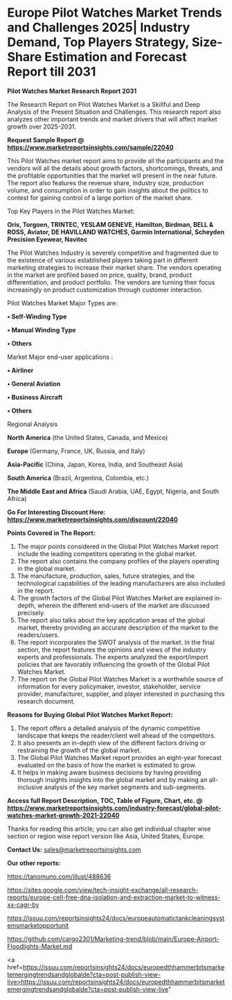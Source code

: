 # Europe Pilot Watches Market Trends and Challenges 2025| Industry Demand, Top Players Strategy, Size-Share Estimation and Forecast Report till 2031

<strong>Pilot Watches Market Research Report 2031</strong>

The Research Report on Pilot Watches Market is a Skillful and Deep Analysis of the Present Situation and Challenges. This research report also analyzes other important trends and market drivers that will affect market growth over 2025-2031.

<strong>Request Sample Report @ <a href=https://www.marketreportsinsights.com/sample/22040>https://www.marketreportsinsights.com/sample/22040</a></strong>

This Pilot Watches market report aims to provide all the participants and the vendors will all the details about growth factors, shortcomings, threats, and the profitable opportunities that the market will present in the near future. The report also features the revenue share, industry size, production volume, and consumption in order to gain insights about the politics to contest for gaining control of a large portion of the market share.

Top Key Players in the Pilot Watches Market:

<strong>Oris, Torgoen, TRINTEC, YESLAM GENEVE, Hamilton, Birdman, BELL & ROSS, Aviator, DE HAVILLAND WATCHES, Garmin International, Scheyden Precision Eyewear, Navitec</strong>

The Pilot Watches Industry is severely competitive and fragmented due to the existence of various established players taking part in different marketing strategies to increase their market share. The vendors operating in the market are profiled based on price, quality, brand, product differentiation, and product portfolio. The vendors are turning their focus increasingly on product customization through customer interaction.

Pilot Watches Market Major Types are:

<strong>• Self-Winding Type

• Manual Winding Type

• Others</strong>

Market Major end-user applications :

<strong>• Airliner

• General Aviation

• Business Aircraft

• Others</strong>

Regional Analysis

</u><strong><b>North America</b></strong> (the United States, Canada, and Mexico)

<strong><b>Europe </b></strong>(Germany, France, UK, Russia, and Italy)

<strong><b>Asia-Pacific</b></strong> (China, Japan, Korea, India, and Southeast Asia)

<strong><b>South America</b></strong> (Brazil, Argentina, Colombia, etc.)

<strong><b>The Middle East and Africa</b></strong> (Saudi Arabia, UAE, Egypt, Nigeria, and South Africa)

<strong>Go For Interesting Discount Here: <a href=https://www.marketreportsinsights.com/discount/22040>https://www.marketreportsinsights.com/discount/22040</a></strong>

<strong>Points Covered in The Report:</strong>
<ol>
  <li>The major points considered in the Global Pilot Watches Market report include the leading competitors operating in the global market.</li>
  <li>The report also contains the company profiles of the players operating in the global market.</li>
  <li>The manufacture, production, sales, future strategies, and the technological capabilities of the leading manufacturers are also included in the report.</li>
  <li>The growth factors of the Global Pilot Watches Market are explained in-depth, wherein the different end-users of the market are discussed precisely.</li>
  <li>The report also talks about the key application areas of the global market, thereby providing an accurate description of the market to the readers/users.</li>
  <li>The report incorporates the SWOT analysis of the market. In the final section, the report features the opinions and views of the industry experts and professionals. The experts analyzed the export/import policies that are favorably influencing the growth of the Global Pilot Watches Market.</li>
  <li>The report on the Global Pilot Watches Market is a worthwhile source of information for every policymaker, investor, stakeholder, service provider, manufacturer, supplier, and player interested in purchasing this research document.</li>
</ol>
<strong>Reasons for Buying Global Pilot Watches Market Report:</strong>

<ol>
  <li>The report offers a detailed analysis of the dynamic competitive landscape that keeps the reader/client well ahead of the competitors.</li>
  <li>It also presents an in-depth view of the different factors driving or restraining the growth of the global market.</li>
  <li>The Global Pilot Watches Market report provides an eight-year forecast evaluated on the basis of how the market is estimated to grow.</li>
  <li>It helps in making aware business decisions by having providing thorough insights insights into the global market and by making an all-inclusive analysis of the key market segments and sub-segments.</li>
</ol>
<strong>Access full Report Description, TOC, Table of Figure, Chart, etc. @ <a href=https://www.marketreportsinsights.com/industry-forecast/global-pilot-watches-market-growth-2021-22040>https://www.marketreportsinsights.com/industry-forecast/global-pilot-watches-market-growth-2021-22040</a></strong>


Thanks for reading this article; you can also get individual chapter wise section or region wise report version like Asia, United States, Europe.

<strong>Contact Us:</strong>
sales@marketreportsinsights.com

<strong>Our other reports:</strong>

<a href=https://tanomuno.com/illust/488636>https://tanomuno.com/illust/488636</a>

<a href=https://sites.google.com/view/tech-insight-exchange/all-research-reports/europe-cell-free-dna-isolation-and-extraction-market-to-witness-xx-cagr-by>https://sites.google.com/view/tech-insight-exchange/all-research-reports/europe-cell-free-dna-isolation-and-extraction-market-to-witness-xx-cagr-by</a>

<a href=https://issuu.com/reportsinsights24/docs/europeautomatictankcleaningsystemsmarketopportunit>https://issuu.com/reportsinsights24/docs/europeautomatictankcleaningsystemsmarketopportunit</a>

<a href=https://github.com/cargo2301/Marketing-trend/blob/main/Europe-Airport-Floodlights-Market.md>https://github.com/cargo2301/Marketing-trend/blob/main/Europe-Airport-Floodlights-Market.md</a>

<a href=https://issuu.com/reportsinsights24/docs/europedthhammerbitsmarketemergingtrendsandglobalde?cta=post-publish-view-live>https://issuu.com/reportsinsights24/docs/europedthhammerbitsmarketemergingtrendsandglobalde?cta=post-publish-view-live</a>"
